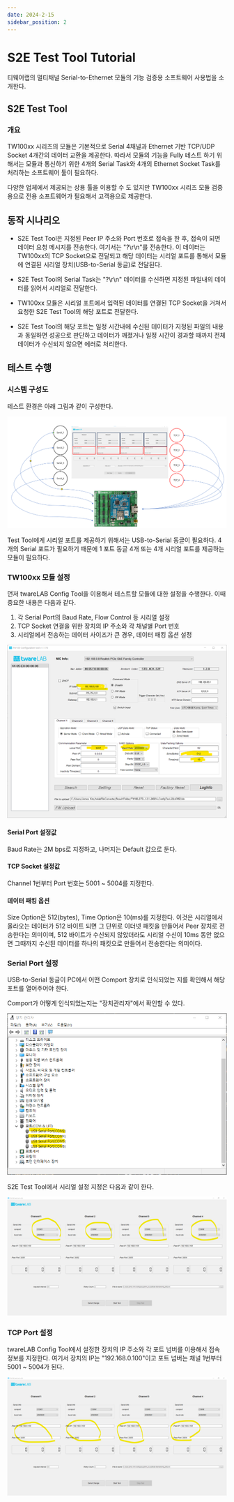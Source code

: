 ```yaml
---
date: 2024-2-15
sidebar_position: 2
---
```


# S2E Test Tool Tutorial

티웨어랩의 멀티채널 Serial-to-Ethernet 모듈의 기능 검증용 소프트웨어 사용법을 소개한다.

## S2E Test Tool 
### 개요 

TW100xx 시리즈의 모듈은 기본적으로 Serial 4채널과 Ethernet 기반 TCP/UDP Socket 4개간의 데이터 교환을 제공한다.
따라서 모듈의 기능을 Fully 테스트 하기 위해서는 모듈과 통신하기 위한 4개의 Serial Task와 4개의 Ethernet Socket Task를 처리하는 소프트웨어 툴이 필요하다.

다양한 업체에서 제공되는 상용 툴을 이용할 수 도 있지만 TW100xx 시리즈 모듈 검중용으로 전용 소프트웨어가 필요해서 고객용으로 제공한다.

## 동작 시나리오

- S2E Test Tool은 지정된 Peer IP 주소와 Port 번호로 접속을 한 후, 접속이 되면 데이터 요청 메시지를 전송한다. 여기서는 "?\r\n"를 전송한다.
이 데이터는 TW100xx의 TCP Socket으로 전달되고 해당 데이터는 시리얼 포트를 통해서 모듈에 연결된 시리얼 장치(USB-to-Serial 동글)로 전달된다.

- S2E Test Tool의 Serial Task는 "?\r\n" 데이터를 수신하면 지정된 파일내의 데이터를 읽어서 시리얼로 전달한다.

- TW100xx 모듈은 시리얼 포트에서 입력된 데이터를 연결된 TCP Socket을 거쳐서 요청한 S2E Test Tool의 해당 포트로 전달한다.

- S2E Test Tool의 해당 포트는 일정 시간내에 수신된 데이터가 지정된 파일의 내용과 동일하면 성공으로 판단하고 데이터가 깨졌거나 일정 시간이 경과할 때까지 전체 데이터가 수신되지 않으면 에러로 처리한다.

## 테스트 수행 
### 시스템 구성도

테스트 환경은 아래 그림과 같이 구성한다.

![테스트 환경 구성도](../img/s2etester_config.png)

Test Tool에게 시리얼 포트를 제공하기 위해서는 USB-to-Serial 동글이 필요하다.
4개의 Serial 포트가 필요하기 때문에 1 포트 동글 4개 또는 4개 시리얼 포트를 제공하는 모듈이 필요하다.

### TW100xx 모듈 설정
먼저 twareLAB Config Tool을 이용해서 테스트할 모듈에 대한 설정을 수행한다.
이때 중요한 내용은 다음과 같다.
1. 각 Serial Port의 Baud Rate, Flow Control 등 시리얼 설정
2. TCP Socket 연결을 위한 장치의 IP 주소와 각 채널별 Port 번호
3. 시리얼에서 전송하는 데이터 사이즈가 큰 경우, 데이터 패킹 옵션 설정

![설정툴 설정값](../img/tutorial/configtool-basic-setting.png)

#### Serial Port 설정값
Baud Rate는 2M bps로 지정하고, 나머지는 Default 값으로 둔다.

#### TCP Socket 설정값
Channel 1번부터 Port 번호는 5001 ~ 5004를 지정한다.

#### 데이터 패킹 옵션
Size Option은 512(bytes), Time Option은 10(ms)를 지정한다.
이것은 시리얼에서 올라오는 데이터가 512 바이트 되면 그 단위로 이더넷 패킷을 만들어서 Peer 장치로 전송한다는 의미이며, 512 바이트가 수신되지 않았더라도 시리얼 수신이 10ms 동안 없으면 그때까지 수신된 데이터를 하나의 패킷으로 만들어서 전송한다는 의미이다.

### Serial Port 설정
USB-to-Serial 동글이 PC에서 어떤 Comport 장치로 인식되었는 지를 확인해서 해당 포트를 열어주어야 한다.

Comport가 어떻게 인식되었는지는 "장치관리자"에서 확인할 수 있다.

![장치관리자 화면](../img/tutorial/device-manager.png)

S2E Test Tool에서 시리얼 설정 지정은 다음과 같이 한다.

![테스트 툴 시리얼 설정](../img/tutorial/s2etesttool-serial-setting.png)

### TCP Port 설정
twareLAB Config Tool에서 설정한 장치의 IP 주소와 각 포트 넘버를 이용해서 접속 정보를 지정한다.
여기서 장치의 IP는 "192.168.0.100"이고 포트 넘버는 채널 1번부터 5001 ~ 5004가 된다.

![테스트 툴 TCP socket 설정](../img/tutorial/s2etesttool-tcp-setting.png)
